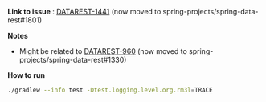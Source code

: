 **Link to issue** : [DATAREST-1441](https://jira.spring.io/browse/DATAREST-1441) (now moved to spring-projects/spring-data-rest#1801)

**Notes**
- Might be related to [DATAREST-960](https://jira.spring.io/browse/DATAREST-960) (now moved to spring-projects/spring-data-rest#1330)

**How to run**

```bash  
./gradlew --info test -Dtest.logging.level.org.rm3l=TRACE
```
